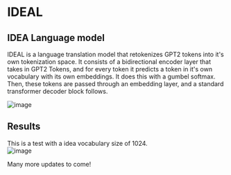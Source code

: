 # IDEAL
## IDEA Language model
IDEAL is a language translation model that retokenizes GPT2 tokens into it's own tokenization space. It consists of a bidirectional encoder layer that takes in GPT2 Tokens, and for every token it predicts a token in it's own vocabulary with its own embeddings. It does this with a gumbel softmax. Then, these tokens are passed through an embedding layer, and a standard transformer decoder block follows. 

![image](https://github.com/user-attachments/assets/f744ab9d-8899-48fc-b1c9-60ab1ea32b84)


## Results

This is a test with a idea vocabulary size of 1024.  
![image](https://github.com/user-attachments/assets/dfcdf1ab-d5fe-4d8c-9280-f4b8f8de467c)


Many more updates to come!
